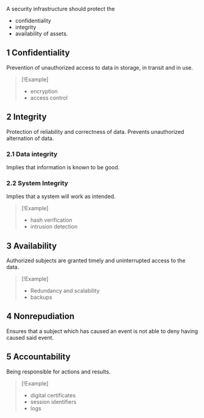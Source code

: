 A security infrastructure should protect the
- confidentiality
- integrity
- availability
of assets.

## 1 Confidentiality
Prevention of unauthorized access to data in storage, in transit and in use.

> [!Example]
> - encryption
> - access control

## 2 Integrity
Protection of reliability and correctness of data. Prevents unauthorized alternation of data.

### 2.1 Data integrity
Implies that information is known to be good.

### 2.2 System Integrity
Implies that a system will work as intended.

> [!Example]
> - hash verification
> - intrusion detection

## 3 Availability
Authorized subjects are granted timely and uninterrupted access to the data.

> [!Example]
> - Redundancy and scalability
> - backups

## 4 Nonrepudiation
Ensures that a subject which has caused an event is not able to deny having caused said event.

## 5 Accountability
Being responsible for actions and results.

> [!Example]
> - digital certificates
> - session identifiers
> - logs
